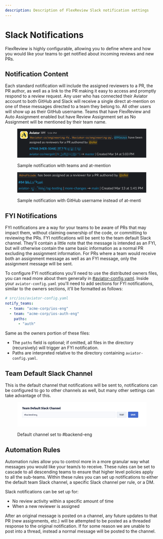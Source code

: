 ```yaml
---
description: Description of FlexReview Slack notification settings
---
```


# Slack Notifications

FlexReview is highly configurable, allowing you to define where and how you would like your teams to get notified about incoming reviews and new PRs.

## Notification Content

Each standard notification will include the assigned reviewers to a PR, the PR author, as well as a link to the PR making it easy to access and promptly respond to a review request. Any user who has connected their Aviator account to both GitHub and Slack will receive a single direct at-mention on one of these messages directed to a team they belong to. All other users will show up as their GitHub username. Teams that have FlexReview and Auto Assignment enabled but have Review Assignment set as No Assignment will be mentioned by their team name.

<figure><img src="../../.gitbook/assets/image (3).png" alt=""><figcaption><p>Sample notification with teams and at-mention</p></figcaption></figure>

<figure><img src="../../.gitbook/assets/image (4).png" alt=""><figcaption><p>Sample notification with GitHub username instead of at-menti</p></figcaption></figure>

## FYI Notifications

FYI notifications are a way for your teams to be aware of PRs that may impact them, without claiming ownership of the code, or committing to reviewing the PRs. FYI notifications will be sent to the team default Slack channel. They'll contain a little note that the message is intended as an FYI, but will otherwise contain the same basic information as a normal PR excluding the assignment information. For PRs where a team would receive both an assignment message as well as an FYI message, only the assignment message will be sent.

To configure FYI notifications you'll need to use the distributed owners files, you can read more about them generally in [#aviator-config.yaml](../concepts/recursive-ownership.md#aviator-config.yaml "mention"). Inside your `aviator-config.yaml` you'll need to add sections for FYI notifications, similar to the owners sections, it'll be formatted as follows:

```yaml
# src/ios/aviator-config.yaml
notify_teams:
  - team: "acme-corp/ios-eng"
  - team: "acme-corp/ios-auth-eng"
    paths:
      - "auth"
```

Same as the owners portion of these files:

* The `paths` field is optional; if omitted, all files in the directory (recursively) will trigger an FYI notification.
* Paths are interpreted relative to the directory containing `aviator-config.yaml`.

## Team Default Slack Channel

This is the default channel that notifications will be sent to, notifications can be configured to go to other channels as well, but many other settings can take advantage of this.

<figure><img src="../../.gitbook/assets/image (1).png" alt=""><figcaption><p>Default channel set to #backend-eng</p></figcaption></figure>

## Automation Rules

Automation rules allow you to control more in a more granular way what messages you would like your team/s to receive. These rules can be set to cascade to all descending teams to ensure that higher level policies apply to all the sub-teams. Within these rules you can set up notifications to either the default team Slack channel, a specific Slack channel per rule, or a DM.

Slack notifications can be set up for:

* No review activity within a specific amount of time
* When a new reviewer is assigned

After an original message is posted on a channel, any future updates to that PR (new assignments, etc.) will be attempted to be posted as a threaded response to the original notification. If for some reason we are unable to post into a thread, instead a normal message will be posted to the channel.
